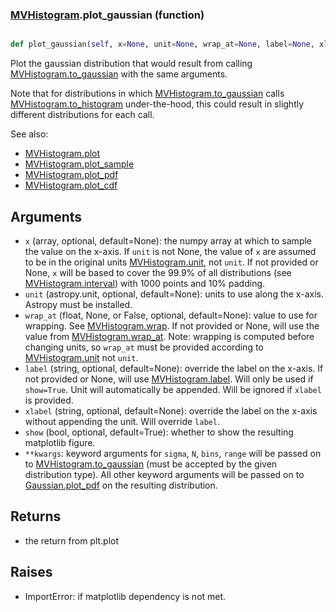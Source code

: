### [MVHistogram](MVHistogram.md).plot_gaussian (function)


```py

def plot_gaussian(self, x=None, unit=None, wrap_at=None, label=None, xlabel=None, show=False, **kwargs)

```



Plot the gaussian distribution that would result from calling
[MVHistogram.to_gaussian](MVHistogram.to_gaussian.md) with the same arguments.

Note that for distributions in which [MVHistogram.to_gaussian](MVHistogram.to_gaussian.md) calls
[MVHistogram.to_histogram](MVHistogram.to_histogram.md) under-the-hood, this could result in slightly
different distributions for each call.

See also:

* [MVHistogram.plot](MVHistogram.plot.md)
* [MVHistogram.plot_sample](MVHistogram.plot_sample.md)
* [MVHistogram.plot_pdf](MVHistogram.plot_pdf.md)
* [MVHistogram.plot_cdf](MVHistogram.plot_cdf.md)

Arguments
-----------
* `x` (array, optional, default=None): the numpy array at which to
    sample the value on the x-axis.  If `unit` is not None, the value
    of `x` are assumed to be in the original units [MVHistogram.unit](MVHistogram.unit.md),
    not `unit`.  If not provided or None, `x` will be based to cover
    the 99.9% of all distributions (see [MVHistogram.interval](MVHistogram.interval.md)) with 1000
    points and 10% padding.
* `unit` (astropy.unit, optional, default=None): units to use along
    the x-axis.  Astropy must be installed.
* `wrap_at` (float, None, or False, optional, default=None): value to
    use for wrapping.  See [MVHistogram.wrap](MVHistogram.wrap.md).  If not provided or None,
    will use the value from [MVHistogram.wrap_at](MVHistogram.wrap_at.md).  Note: wrapping is
    computed before changing units, so `wrap_at` must be provided
    according to [MVHistogram.unit](MVHistogram.unit.md) not `unit`.
* `label` (string, optional, default=None): override the label on the
    x-axis.  If not provided or None, will use [MVHistogram.label](MVHistogram.label.md).  Will
    only be used if `show=True`.  Unit will automatically be appended.
    Will be ignored if `xlabel` is provided.
* `xlabel` (string, optional, default=None): override the label on the
    x-axis without appending the unit.  Will override `label`.
* `show` (bool, optional, default=True): whether to show the resulting
    matplotlib figure.
* `**kwargs`: keyword arguments for `sigma`, `N`, `bins`, `range` will
    be passed on to [MVHistogram.to_gaussian](MVHistogram.to_gaussian.md) (must be accepted by the
    given distribution type).  All other keyword arguments will be passed
    on to [Gaussian.plot_pdf](Gaussian.plot_pdf.md) on the resulting distribution.

Returns
--------
* the return from plt.plot

Raises
--------
* ImportError: if matplotlib dependency is not met.

